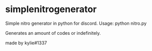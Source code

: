 # simplenitrogenerator
Simple nitro generator in python for discord.
Usage: python nitro.py

Generates an amount of codes or indefinitely.

made by kylie#1337
